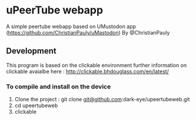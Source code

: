 # uPeerTube webapp

A simple peertube webapp based on UMustodon app (https://github.com/ChristianPauly/uMastodon) By @ChristianPauly

## Development

This program is based on  the clickable environment further information on clickable avaialbe here : http://clickable.bhdouglass.com/en/latest/

### To compile  and install on the device
1. Clone the project : git clone git@github.com:dark-eye/upeertubeweb.git
1. cd upeertubeweb
1. clickable
